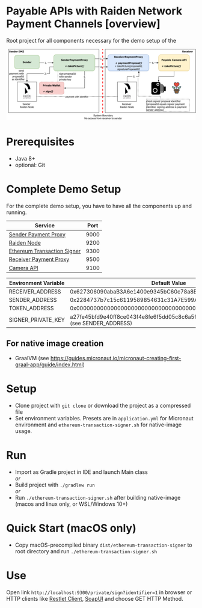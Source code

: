 # Payable APIs with Raiden Network Payment Channels [overview]

Root project for all components necessary for the demo setup of the 

![Integration overview](docs/img/paidAPI.png)

# Prerequisites

* Java 8+
* optional: Git

# Complete Demo Setup

For the complete demo setup, you have to have all the components up and running.

| Service | Port |
| --- | --- |
| [Sender Payment Proxy](raiden-payment-sender-proxy) | 9000 |
| [Raiden Node](raiden-mock) | 9200 | 
| [Ethereum Transaction Signer](ethereum-transaction-signer) | 9300 | 
| [Receiver Payment Proxy](raiden-payment-proxy) | 9500 |
| [Camera API](payable-service) | 9100 |

| Environment Variable | Default Value |
| --- | --- |
| RECEIVER_ADDRESS | 0x627306090abaB3A6e1400e9345bC60c78a8BEf57 |
| SENDER_ADDRESS | 0x2284737b7c15c6119589854631c31A7E599A3dB3 |
| TOKEN_ADDRESS | 0x0000000000000000000000000000000000000001 |
| SIGNER_PRIVATE_KEY | a27fe45bfd9e40ff8ce043f4e8fe6f5dd05c8c6a5ff8494fbe334349500830b5 (see SENDER_ADDRESS) |

## For native image creation

* GraalVM (see https://guides.micronaut.io/micronaut-creating-first-graal-app/guide/index.html)

# Setup

* Clone project with `git clone` or download the project as a compressed file
* Set environment variables. Presets are in `application.yml` for Micronaut environment and `ethereum-transaction-signer.sh` for native-image usage.

# Run

* Import as Gradle project in IDE and launch Main class   
*or*   
* Build project with `./gradlew run`  
*or*
* Run `./ethereum-transaction-signer.sh` after building native-image (macos and linux only, or WSL/Windows 10+)

# Quick Start (macOS only)

* Copy macOS-precompiled binary `dist/ethereum-transaction-signer` to root directory and run `./ethereum-transaction-signer.sh`

# Use

Open link `http://localhost:9300/private/sign?identifier=1` in browser or HTTP clients like [Restlet Client](https://restlet.com/modules/client/), [SoapUI](https://www.soapui.org/) and choose GET HTTP Method.
